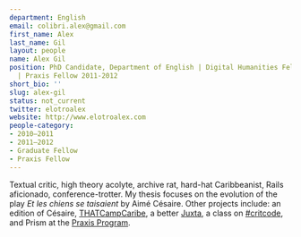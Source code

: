 ```yaml
---
department: English
email: colibri.alex@gmail.com
first_name: Alex
last_name: Gil
layout: people
name: Alex Gil
position: PhD Candidate, Department of English | Digital Humanities Fellow 2010-2011
  | Praxis Fellow 2011-2012
short_bio: ''
slug: alex-gil
status: not_current
twitter: elotroalex
website: http://www.elotroalex.com
people-category:
- 2010–2011
- 2011–2012
- Graduate Fellow
- Praxis Fellow
---
```


Textual critic, high theory acolyte, archive rat, hard-hat Caribbeanist, Rails aficionado, conference-trotter. My thesis focuses on the evolution of the play _Et les chiens se taisaient_ by Aimé Césaire. Other projects include: an edition of Césaire, [THATCampCaribe](http://caribbean2012.thatcamp.org/), a better [Juxta](http://www.juxtasoftware.org/), a class on [#critcode](http://www.elotroalex.com/teaching/spring-2012/mdst-3559/), and Prism at the [Praxis Program](http://praxis.scholarslab.org/).
